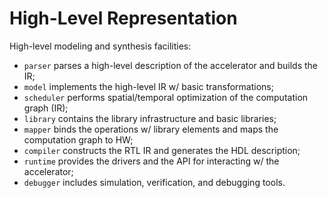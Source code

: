 [//]: <> (SPDX-License-Identifier: Apache-2.0)

# High-Level Representation

High-level modeling and synthesis facilities:

* `parser` parses a high-level description of the accelerator and builds the IR;
* `model` implements the high-level IR w/ basic transformations;
* `scheduler` performs spatial/temporal optimization of the computation graph (IR);
* `library` contains the library infrastructure and basic libraries;
* `mapper` binds the operations w/ library elements and maps the computation graph to HW;
* `compiler` constructs the RTL IR and generates the HDL description;
* `runtime` provides the drivers and the API for interacting w/ the accelerator;
* `debugger` includes simulation, verification, and debugging tools.
